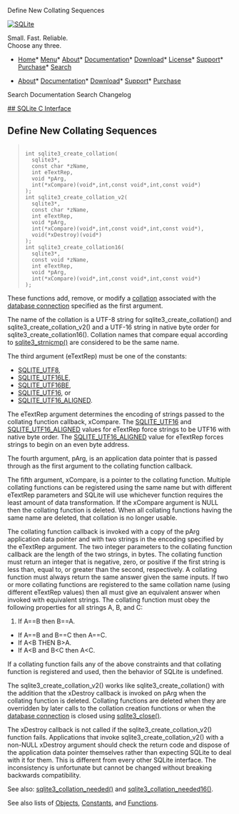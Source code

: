 




Define New Collating Sequences




[![SQLite](../images/sqlite370_banner.gif)](../index.html)


Small. Fast. Reliable.  
Choose any three.


* [Home](../index.html)* [Menu](javascript:void(0))* [About](../about.html)* [Documentation](../docs.html)* [Download](../download.html)* [License](../copyright.html)* [Support](../support.html)* [Purchase](../prosupport.html)* [Search](javascript:void(0))




* [About](../about.html)* [Documentation](../docs.html)* [Download](../download.html)* [Support](../support.html)* [Purchase](../prosupport.html)






Search Documentation
Search Changelog









[## SQLite C Interface](../c3ref/intro.html)
## Define New Collating Sequences




> ```
> 
> int sqlite3_create_collation(
>   sqlite3*,
>   const char *zName,
>   int eTextRep,
>   void *pArg,
>   int(*xCompare)(void*,int,const void*,int,const void*)
> );
> int sqlite3_create_collation_v2(
>   sqlite3*,
>   const char *zName,
>   int eTextRep,
>   void *pArg,
>   int(*xCompare)(void*,int,const void*,int,const void*),
>   void(*xDestroy)(void*)
> );
> int sqlite3_create_collation16(
>   sqlite3*,
>   const void *zName,
>   int eTextRep,
>   void *pArg,
>   int(*xCompare)(void*,int,const void*,int,const void*)
> );
> 
> ```



These functions add, remove, or modify a [collation](../datatype3.html#collation) associated
with the [database connection](../c3ref/sqlite3.html) specified as the first argument.


The name of the collation is a UTF\-8 string
for sqlite3\_create\_collation() and sqlite3\_create\_collation\_v2()
and a UTF\-16 string in native byte order for sqlite3\_create\_collation16().
Collation names that compare equal according to [sqlite3\_strnicmp()](../c3ref/stricmp.html) are
considered to be the same name.


The third argument (eTextRep) must be one of the constants:
* [SQLITE\_UTF8](../c3ref/c_any.html),
* [SQLITE\_UTF16LE](../c3ref/c_any.html),
* [SQLITE\_UTF16BE](../c3ref/c_any.html),
* [SQLITE\_UTF16](../c3ref/c_any.html), or
* [SQLITE\_UTF16\_ALIGNED](../c3ref/c_any.html).


The eTextRep argument determines the encoding of strings passed
to the collating function callback, xCompare.
The [SQLITE\_UTF16](../c3ref/c_any.html) and [SQLITE\_UTF16\_ALIGNED](../c3ref/c_any.html) values for eTextRep
force strings to be UTF16 with native byte order.
The [SQLITE\_UTF16\_ALIGNED](../c3ref/c_any.html) value for eTextRep forces strings to begin
on an even byte address.


The fourth argument, pArg, is an application data pointer that is passed
through as the first argument to the collating function callback.


The fifth argument, xCompare, is a pointer to the collating function.
Multiple collating functions can be registered using the same name but
with different eTextRep parameters and SQLite will use whichever
function requires the least amount of data transformation.
If the xCompare argument is NULL then the collating function is
deleted. When all collating functions having the same name are deleted,
that collation is no longer usable.


The collating function callback is invoked with a copy of the pArg
application data pointer and with two strings in the encoding specified
by the eTextRep argument. The two integer parameters to the collating
function callback are the length of the two strings, in bytes. The collating
function must return an integer that is negative, zero, or positive
if the first string is less than, equal to, or greater than the second,
respectively. A collating function must always return the same answer
given the same inputs. If two or more collating functions are registered
to the same collation name (using different eTextRep values) then all
must give an equivalent answer when invoked with equivalent strings.
The collating function must obey the following properties for all
strings A, B, and C:


1. If A\=\=B then B\=\=A.
- If A\=\=B and B\=\=C then A\=\=C.
- If A\<B THEN B\>A.
- If A\<B and B\<C then A\<C.



If a collating function fails any of the above constraints and that
collating function is registered and used, then the behavior of SQLite
is undefined.


The sqlite3\_create\_collation\_v2() works like sqlite3\_create\_collation()
with the addition that the xDestroy callback is invoked on pArg when
the collating function is deleted.
Collating functions are deleted when they are overridden by later
calls to the collation creation functions or when the
[database connection](../c3ref/sqlite3.html) is closed using [sqlite3\_close()](../c3ref/close.html).


The xDestroy callback is not called if the
sqlite3\_create\_collation\_v2() function fails. Applications that invoke
sqlite3\_create\_collation\_v2() with a non\-NULL xDestroy argument should
check the return code and dispose of the application data pointer
themselves rather than expecting SQLite to deal with it for them.
This is different from every other SQLite interface. The inconsistency
is unfortunate but cannot be changed without breaking backwards
compatibility.


See also: [sqlite3\_collation\_needed()](../c3ref/collation_needed.html) and [sqlite3\_collation\_needed16()](../c3ref/collation_needed.html).


See also lists of
 [Objects](../c3ref/objlist.html),
 [Constants](../c3ref/constlist.html), and
 [Functions](../c3ref/funclist.html).


